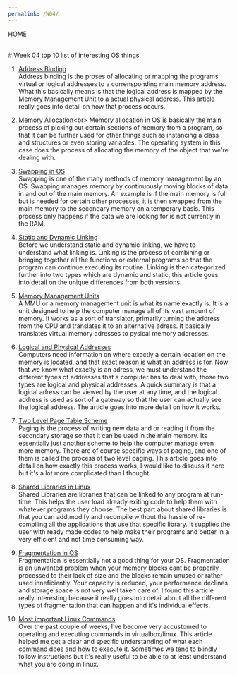 ```yaml
---
permalink: /W04/
---
```

[HOME](../)

<br>
# Week 04 top 10 list of interesting OS things

1. [Address Binding](https://www.techwalla.com/articles/what-is-address-binding)<br>
Address binding is the proses of allocating or mapping the programs virtual or logical addresses to a corrensponding main memory address. What this basically means is that the logical address is mapped by the Memory Management Unit to a actual physical address. This article really goes into detail on how that process occurs.



 2. [Memory Allocation](https://binaryterms.com/static-and-dynamic-memory-allocation.html.)<br>
 Memory allocation in OS is basically the main process of picking out certain sections of memory from a program, so that it can be further used for other things such as instancing a class and structures or even storing variables. The operating system in this case does the process of allocating the memory of the object that we're dealing with.

 
 
 3. [Swapping in OS](https://www.javatpoint.com/swapping-in-operating-system)<br>
 Swapping is one of the many methods of memory management by an OS. Swapping manages memory by continuously moving blocks of data in and out of the main memory. An example is if the main memory is full but is needed for certain other processes, it is then swapped from the main memory to the secondary memory on a temporary basis. This process only happens if the data we are looking for is not currently in the RAM.

 

 
 4. [Static and Dynamic Linking](https://kb.iu.edu/d/akqn)<br>
 Before we understand static and dynamic linking, we have to understand what linking is. Linking is the process of combining or bringing together all the functions or external programs so that the program can continue executing its routine. Linking is then categorized further into two types which are dynamic and static, this article goes into detail on the unique differences from both versions.
 


 
 
 5. [Memory Management Units](https://blogs.sw.siemens.com/embedded-software/2020/08/10/memory-management-units/)<br>
 A MMU or a memory management unit is what its name exactly is. It is a unit designed to help the computer manage all of its vast amount of memory. It works as a sort of translator, primarily turning the address from the CPU and translates it to an alternative adress. It basically translates virtual memory adresses to pysical memory addresses.

 

 
 6. [Logical and Physical Addresses](https://techdifferences.com/difference-between-logical-and-physical-address.html)<br>
 Computers need information on where exactly a certain location on the memory is located, and that exact reason is what an address is for. Now that we know what exactly is an adress, we must understand the different types of addresses that a computer has to deal with, those two types are logical and physical addresses. A quick summary is that a logical adress can be viewed by the user at any time, and the logical address is used as sort of a gateway so that the user can actually see the logical address. The article goes into more detail on how it works.
 
 
 
 
 
 7. [Two Level Page Table Scheme](https://www.geeksforgeeks.org/two-level-paging-and-multi-level-paging-in-os/)<br>
 Paging is the process of writing new data and or reading it from the secondary storage so that it can be used in the main memory. Its essentially just another scheme to help the computer manage even more memory. There are of course specific ways of paging, and one of them is called the process of two level paging. This article goes into detail on how exactly this process works, I would like to discuss it here but it's a lot more complicated than I thought.



 
 8. [Shared Libraries in Linux](https://www.tecmint.com/understanding-shared-libraries-in-linux/)<br>
 Shared Libraries are libraries that can be linked to any program at run-time. This helps the user load already exiting code to help them with whatever programs they choose. The best part about shared libraries is that you can add,modify and recompile without the hassle of re-compiling all the applications that use that specific library. It supplies the user with ready made codes to help make their programs and better in a very efficient and not time consuming way.
 


 

 
 9. [Fragmentation in OS](https://www.includehelp.com/operating-systems/fragmentation.aspx)<br>
 Fragmentation is essentially not a good thing for your OS. Fragmentation is an unwanted problem when your memory blocks cant be properlly processed to their lack of size and the blocks remain unused or rather used inneficiently. Your capacity is reduced, your performance declines and storage space is not very well taken care of. I found this article really interesting because it really goes into detail about all the different types of fragmentation that can happen and it's individual effects.

 
 
 
 10. [Most important Linux Commands](https://www.hostinger.com/tutorials/linux-commands)<br>
 Over the past couple of weeks, I've become very accustomed to operating and executing commands in virtualbox/linux. This article helped me get a clear and specific understanding of what each command does and how to execute it. Sometimes we tend to blindly follow instructions but it's really useful to be able to at least understand what you are doing in linux.

 
 
